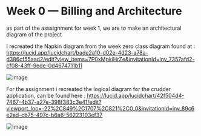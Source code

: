 # Week 0 — Billing and Architecture

as part of the asssignment for week 1, we are to make an architectural diagram of the  project

I recreated the Napkin diagram from the week zero class diagram found at :
https://lucid.app/lucidchart/bade2a10-d02e-4d23-a78a-d386cf55aad2/edit?view_items=7P0xMpkiHrZe&invitationId=inv_7357afd2-cf08-43ff-9ede-0d4674711b11

![image](https://user-images.githubusercontent.com/54115472/219866578-8edddd53-82e4-4aa1-9c90-b1e3378f5e29.png)


For the assignment i  recreated the logical diagram for the crudder application, can be found here :
https://lucid.app/lucidchart/42f504d4-7467-4b37-a27e-398f383c3e41/edit?viewport_loc=-22%2C849%2C1707%2C821%2C0_0&invitationId=inv_89c6e2ad-cb75-497c-b6a6-56223103ef37

![image](https://user-images.githubusercontent.com/54115472/219866638-2f989cd1-12f9-4d98-8a88-24c360591214.png)



